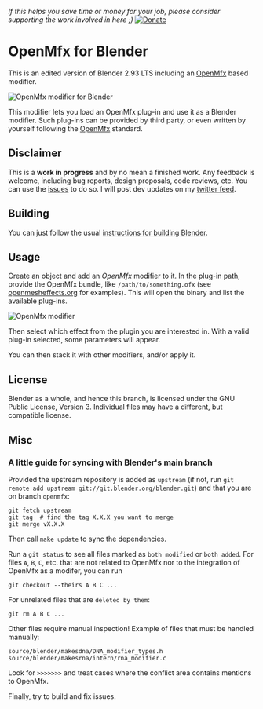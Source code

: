 *If this helps you save time or money for your job, please consider supporting the work involved in here ;)* [![Donate](https://www.paypalobjects.com/en_US/i/btn/btn_donate_LG.gif)](https://www.paypal.com/cgi-bin/webscr?cmd=_donations&business=DNEEF8GDX2EV6&currency_code=EUR&source=url)

OpenMfx for Blender
===================

This is an edited version of Blender 2.93 LTS including an [OpenMfx](https://github.com/eliemichel/OpenMfx) based modifier.

![OpenMfx modifier for Blender](doc/openmesheffect/openmesheffect-for-blender.png)

This modifier lets you load an OpenMfx plug-in and use it as a Blender modifier. Such plug-ins can be provided by third party, or even written by yourself following the [OpenMfx](https://github.com/eliemichel/OpenMfx) standard.

## Disclaimer

This is a **work in progress** and by no mean a finished work. Any feedback is welcome, including bug reports, design proposals, code reviews, etc. You can use the [issues](https://github.com/eliemichel/OpenMfxForBlender/issues) to do so. I will post dev updates on my [twitter feed](https://twitter.com/exppad).

## Building

You can just follow the usual [instructions for building Blender](https://wiki.blender.org/wiki/Building_Blender).

## Usage

Create an object and add an *OpenMfx* modifier to it. In the plug-in path, provide the OpenMfx bundle, like `/path/to/something.ofx` (see [openmesheffects.org](https://openmesheffect.org/Implementations/PluginExamples.html) for examples). This will open the binary and list the available plug-ins.

![OpenMfx modifier](doc/openmesheffect/openmesheffect-create.png)


Then select which effect from the plugin you are interested in. With a valid plug-in selected, some parameters will appear.

You can then stack it with other modifiers, and/or apply it.

## License

Blender as a whole, and hence this branch, is licensed under the GNU Public License, Version 3.
Individual files may have a different, but compatible license.

## Misc

### A little guide for syncing with Blender's main branch

Provided the upstream repository is added as `upstream` (if not, run `git remote add upstream git://git.blender.org/blender.git`) and that you are on branch `openmfx`:

    git fetch upstream
    git tag  # find the tag X.X.X you want to merge
    git merge vX.X.X

Then call `make update` to sync the dependencies.

Run a `git status` to see all files marked as `both modified` or `both added`. For files `A`, `B`, `C`, etc. that are not related to OpenMfx nor to the integration of OpenMfx as a modifer, you can run

    git checkout --theirs A B C ...

For unrelated files that are `deleted by them`:

    git rm A B C ...

Other files require manual inspection! Example of files that must be handled manually:

    source/blender/makesdna/DNA_modifier_types.h
	source/blender/makesrna/intern/rna_modifier.c

Look for `>>>>>>>` and treat cases where the conflict area contains mentions to OpenMfx.

Finally, try to build and fix issues.
